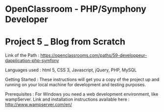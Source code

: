 # OpenClassroom - PHP/Symphony Developer 
# Project 5 _ Blog from Scratch

Link of the Path :
 https://openclassrooms.com/paths/59-developpeur-dapplication-php-symfony
 
Languages used :
 html 5, CSS 3, Javascript, jQuery, PHP, MySQL
 
 Getting Started :
  These instructions will get you a copy of the project up and running on your local machine for development and testing purposes.
 
 Prerequisites :
  For Windows you need a web development environment, like wampServer.
  Link and installation instructions available here : http://www.wampserver.com/en/
  
 


